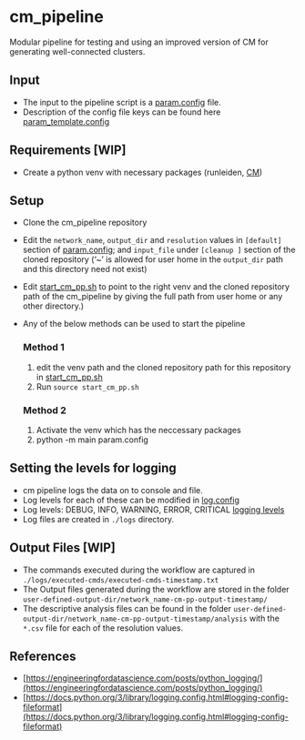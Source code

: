 # cm_pipeline
Modular pipeline for testing and using an improved version of CM for generating well-connected clusters.

## Input
- The input to the pipeline script is a [param.config](param.config) file.
- Description of the config file keys can be found here [param_template.config](param_template.config) 

## Requirements [WIP]
- Create a python venv with necessary packages (runleiden, [CM](https://www.notion.so/Lab-Journal-2fcb00b0f77543fa932ff3cec650125f))

## Setup 
- Clone the cm_pipeline repository
- Edit the `network_name`, `output_dir`  and `resolution` values in `[default]` section of [param.config](param.config); and `input_file` under `[cleanup ]` section of the cloned repository (‘~’ is allowed for user home in the `output_dir` path and this directory need not exist)
- Edit [start_cm_pp.sh](start_cm_pp.sh) to point to the right venv and the cloned repository path of the cm_pipeline by giving the full path from user home or any other directory.)
- Any of the below methods can be used to start the pipeline

  ### Method 1
  1. edit the venv path and the cloned repository path for this repository in [start_cm_pp.sh](start_cm_pp.sh)
  2. Run `source start_cm_pp.sh` 

  ### Method 2
  1. Activate the venv which has the neccessary packages 
  2. python -m main param.config


## Setting the levels for logging
- cm pipeline logs the data on to console and file.
- Log levels for each of these can be modified in [log.config](./log.config)
- Log levels: DEBUG, INFO, WARNING, ERROR, CRITICAL [logging levels](https://docs.python.org/3/library/logging.html#logging-levels)
- Log files are created in `./logs` directory.

## Output Files [WIP]
- The commands executed during the workflow are captured in `./logs/executed-cmds/executed-cmds-timestamp.txt`
- The Output files generated during the workflow are stored in the folder `user-defined-output-dir/network_name-cm-pp-output-timestamp/`
- The descriptive analysis files can be found in the folder `user-defined-output-dir/network_name-cm-pp-output-timestamp/analysis` with the `*.csv` file for each of the resolution values.

## References
- [https://engineeringfordatascience.com/posts/python_logging/](https://engineeringfordatascience.com/posts/python_logging/)
- [https://docs.python.org/3/library/logging.config.html#logging-config-fileformat](https://docs.python.org/3/library/logging.config.html#logging-config-fileformat)


